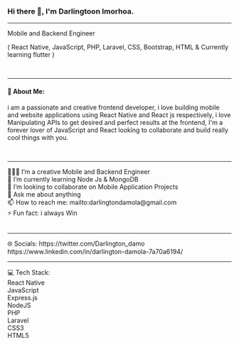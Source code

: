 ### Hi there 👋, I'm Darlingtoon Imorhoa.
<hr>
Mobile and Backend Engineer
<br>
<p>( React Native, JavaScript, PHP, Laravel, CSS, Bootstrap, HTML & Currently learning flutter )</p>
<br>
<hr>
<h4>💫 About Me:</h4>
<p>
i am a passionate and creative frontend developer, i love building mobile and website applications using React Native and React js respectively, i love Manipulating APIs to get desired and perfect results at the frontend, I'm a forever lover of JavaScript and React looking to collaborate and build really cool things with you.
</p>
<br>
<hr>
👨🏻‍💻 I’m a creative Mobile and Backend Engineer <br>
🌱 I’m currently learning Node Js & MongoDB <br>
👯 I’m looking to collaborate on Mobile Application Projects <br>
💬 Ask me about anything <br>
📫 How to reach me: mailto:darlingtondamola@gmail.com <br>
⚡ Fun fact: i always Win <br>
<br>
<hr>
🌐 Socials:
https://twitter.com/Darlington_damo
https://www.linkedin.com/in/darlington-damola-7a70a6194/
<br>
<hr>
💻 Tech Stack: <br> 
React Native <br>
JavaScript <br>
Express.js <br>
NodeJS <br>
PHP <br>
Laravel <br>
CSS3 <br>
HTML5 <br> 


<!--
**Darmolar/Darmolar** is a ✨ _special_ ✨ repository because its `README.md` (this file) appears on your GitHub profile.

Here are some ideas to get you started:

- 🔭 I’m currently working on ...
- 🌱 I’m currently learning ...
- 👯 I’m looking to collaborate on ...
- 🤔 I’m looking for help with ...
- 💬 Ask me about ...
- 📫 How to reach me: ...
- 😄 Pronouns: ...
- ⚡ Fun fact: ...
-->

